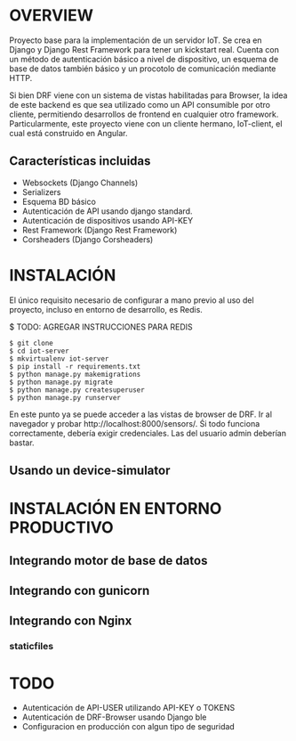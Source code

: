 # OVERVIEW

Proyecto base para la implementación de un servidor IoT. Se crea en Django y Django Rest Framework para tener un kickstart real. 
Cuenta con un método de autenticación básico a nivel de dispositivo, un esquema de base de datos también básico y un procotolo de comunicación mediante HTTP. 

Si bien DRF viene con un sistema de vistas habilitadas para Browser, la idea de este backend es que sea utilizado como un API consumible por otro cliente, permitiendo desarrollos de frontend en cualquier otro framework. Particularmente, este proyecto viene con un cliente hermano, IoT-client, el cual está construido en Angular. 

## Características incluidas

+ Websockets (Django Channels)
+ Serializers
+ Esquema BD básico
+ Autenticación de API usando django standard. 
+ Autenticación de dispositivos usando API-KEY
+ Rest Framework (Django Rest Framework)
+ Corsheaders (Django Corsheaders)


# INSTALACIÓN

El único requisito necesario de configurar a mano previo al uso del proyecto, incluso en entorno de desarrollo, es Redis.  

$ TODO: AGREGAR INSTRUCCIONES PARA REDIS

```
$ git clone
$ cd iot-server
$ mkvirtualenv iot-server
$ pip install -r requirements.txt
$ python manage.py makemigrations
$ python manage.py migrate
$ python manage.py createsuperuser
$ python manage.py runserver
```
En este punto ya se puede acceder a las vistas de browser de DRF. Ir al navegador y probar http://localhost:8000/sensors/. 
Śi todo funciona correctamente, debería exigir credenciales. Las del usuario admin deberían bastar.

## Usando un device-simulator


# INSTALACIÓN EN ENTORNO PRODUCTIVO

## Integrando motor de base de datos

## Integrando con gunicorn

## Integrando con Nginx

### staticfiles



# TODO

+ Autenticación de API-USER utilizando API-KEY o TOKENS
+ Autenticación de DRF-Browser usando Django ble
+ Configuracion en producción con algun tipo de seguridad


